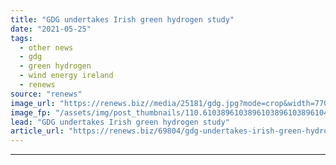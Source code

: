 ```yaml
---
title: "GDG undertakes Irish green hydrogen study"
date: "2021-05-25"
tags: 
  - other news
  - gdg
  - green hydrogen
  - wind energy ireland
  - renews
source: "renews"
image_url: "https://renews.biz//media/25181/gdg.jpg?mode=crop&width=770&heightratio=0.6103896103896103896103896104&slimmage=true"
image_fp: "/assets/img/post_thumbnails/110.6103896103896103896103896104&slimmage=true"
lead: "GDG undertakes Irish green hydrogen study"
article_url: "https://renews.biz/69804/gdg-undertakes-irish-green-hydrogen-study/"
---
```


---
